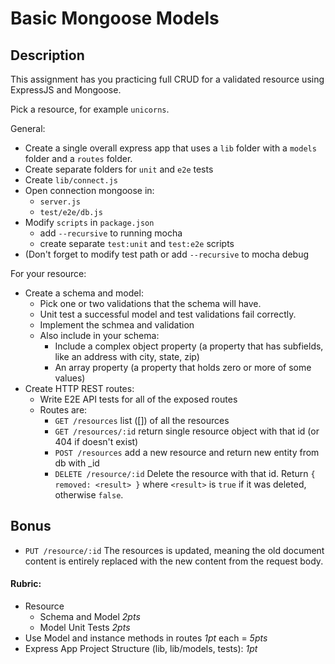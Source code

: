 Basic Mongoose Models
===

## Description

This assignment has you practicing full CRUD for a validated resource using ExpressJS and Mongoose.

Pick a resource, for example `unicorns`.

General:
* Create a single overall express app that uses a `lib` folder with a `models` folder and a `routes` folder.
* Create separate folders for `unit` and `e2e` tests
* Create `lib/connect.js`
* Open connection mongoose in:
    * `server.js`
    * `test/e2e/db.js` 
* Modify `scripts` in `package.json`
    * add `--recursive` to running mocha
    * create separate `test:unit` and `test:e2e` scripts
* (Don't forget to modify test path or add `--recursive` to mocha debug

For your resource:

* Create a schema and model: 
    * Pick one or two validations that the schema will have. 
    * Unit test a successful model and test validations fail correctly.
    * Implement the schmea and validation
    * Also include in your schema:
        * Include a complex object property (a property that has subfields, like an address with city, state, zip)
        * An array property (a property that holds zero or more of some values)
* Create HTTP REST routes:
    * Write E2E API tests for all of the exposed routes
    * Routes are:
        * `GET /resources` list ([]) of all the resources
        * `GET /resources/:id` return single resource object with that id (or 404 if doesn't exist)
        * `POST /resources` add a new resource and return new entity from db with _id
        * `DELETE /resource/:id` Delete the resource with that id. Return `{ removed: <result> }` where `<result>`
        is `true` if it was deleted, otherwise `false`.
        
## Bonus

* `PUT /resource/:id` The resources is updated, meaning the old document content is entirely replaced with the new
content from the request body. 
        
#### Rubric:

* Resource
    * Schema and Model *2pts*
    * Model Unit Tests *2pts*
* Use Model and instance methods in routes *1pt* each = *5pts*
* Express App Project Structure (lib, lib/models, tests): *1pt*
